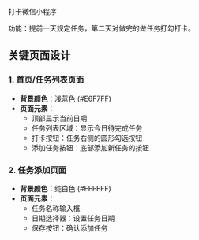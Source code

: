 打卡微信小程序

功能：提前一天规定任务，第二天对做完的做任务打勾打卡。

## 关键页面设计

### 1. 首页/任务列表页面
- **背景颜色**：浅蓝色 (#E6F7FF)
- **页面元素**：
  - 顶部显示当前日期
  - 任务列表区域：显示今日待完成任务
  - 打卡按钮：任务右侧的圆形勾选按钮
  - 添加任务按钮：底部添加新任务的按钮


### 2. 任务添加页面
- **背景颜色**：纯白色 (#FFFFFF)
- **页面元素**：
  - 任务名称输入框
  - 日期选择器：设置任务日期
  - 保存按钮：确认添加任务
